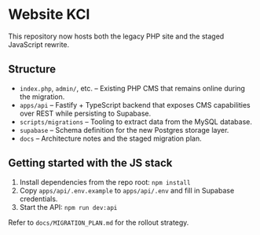 # Website KCI

This repository now hosts both the legacy PHP site and the staged JavaScript rewrite.

## Structure
- `index.php`, `admin/`, etc. – Existing PHP CMS that remains online during the migration.
- `apps/api` – Fastify + TypeScript backend that exposes CMS capabilities over REST while persisting to Supabase.
- `scripts/migrations` – Tooling to extract data from the MySQL database.
- `supabase` – Schema definition for the new Postgres storage layer.
- `docs` – Architecture notes and the staged migration plan.

## Getting started with the JS stack
1. Install dependencies from the repo root: `npm install`
2. Copy `apps/api/.env.example` to `apps/api/.env` and fill in Supabase credentials.
3. Start the API: `npm run dev:api`

Refer to `docs/MIGRATION_PLAN.md` for the rollout strategy.
